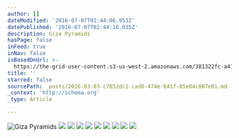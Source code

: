 ```yaml
---
author: []
dateModified: '2016-07-07T02:44:06.953Z'
datePublished: '2016-07-07T02:44:16.035Z'
description: Giza Pyramids
hasPage: false
inFeed: true
inNav: false
isBasedOnUrl: >-
  https://the-grid-user-content.s3-us-west-2.amazonaws.com/381322fc-a41b-46e8-86e0-c23cdfcce277.jpg
title: ''
starred: false
sourcePath: _posts/2016-03-03-c7852dc1-cad6-474e-b41f-85e04c887e01.md
_context: 'http://schema.org'
_type: Article

---
```

![Giza Pyramids](https://the-grid-user-content.s3-us-west-2.amazonaws.com/ef3cb593-8427-4879-bfae-c8e5afe3b725.jpg)
![](https://the-grid-user-content.s3-us-west-2.amazonaws.com/381322fc-a41b-46e8-86e0-c23cdfcce277.jpg)
![](https://the-grid-user-content.s3-us-west-2.amazonaws.com/711afabb-d3e3-456b-813b-e2fdd78c7942.jpg)
![](https://the-grid-user-content.s3-us-west-2.amazonaws.com/82534705-b0b1-4b44-992c-ed61ddb84dfc.jpg)
![](https://the-grid-user-content.s3-us-west-2.amazonaws.com/bb2e78e6-6648-4f4c-aaac-bcd075c727f5.jpg)
![](https://s3-us-west-2.amazonaws.com/the-grid-img/p/8df6b0113ca693222d0bba14e07c85189ab5294f.jpg)
![](https://the-grid-user-content.s3-us-west-2.amazonaws.com/fb9773e8-5b19-4bed-ab31-5548a26bd51b.jpg)
![](https://the-grid-user-content.s3-us-west-2.amazonaws.com/805a763b-a2af-41c0-b496-fa3af4cc5bea.jpg)
![](https://the-grid-user-content.s3-us-west-2.amazonaws.com/2a108c54-e406-4916-9646-b256b63af07b.jpg)
![](https://the-grid-user-content.s3-us-west-2.amazonaws.com/a8461590-8d94-4fc4-8946-f959dbe1173e.jpg)